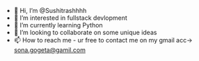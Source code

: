 - 👋 Hi, I’m @Sushitrashhhh
- 👀 I’m interested in fullstack devlopment
- 🌱 I’m currently learning Python
- 💞️ I’m looking to collaborate on some unique ideas
- 📫 How to reach me - ur free to contact me on my gmail acc-> sona.gogeta@gamil.com 

<!---
Sushitrashhhh/Sushitrashhhh is a ✨ special ✨ repository because its `README.md` (this file) appears on your GitHub profile.
You can click the Preview link to take a look at your changes.
--->
